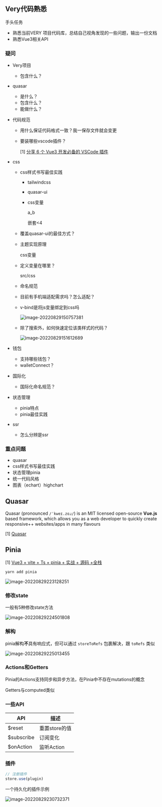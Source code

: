 ## Very代码熟悉

手头任务

- 熟悉当前VERY 项目代码库，总结自己视角发现的一些问题，输出一份文档
- 熟悉Vue3相关API

### 疑问

- Very项目

  - 包含什么？

- quasar

  - 是什么？
  - 包含什么？
  - 能做什么？

- 代码规范

  - 用什么保证代码格式一致？我一保存文件就会变更

  - 要装哪些vscode插件？

    [1] [分享 6 个 Vue3 开发必备的 VSCode 插件](https://segmentfault.com/a/1190000042293785)

- css

  - css样式书写最佳实践

    - tailwindcss

    - quasar-ui

    - css变量

      a_b

      嵌套<4

  - 覆盖quasar-ui的最佳方式？

  - 主题实现原理

    css变量

  - 定义变量在哪里？

    src/css

  - 命名规范

  - 目前有手机端适配需求吗？怎么适配？

  - v-bind是将js变量绑定到css吗

    ![image-20220829150757381](https://cdn.gincool.com/imgimage-20220829150757381.png)

  - 除了搜索外，如何快速定位该类样式的代码？

    ![image-20220829151612689](https://cdn.gincool.com/imgimage-20220829151612689.png)

- 钱包

  - 支持哪些钱包？
  - walletConnect？

- 国际化

  - 国际化命名规范？

- 状态管理

  - pinia特点
  - pinia最佳实践

- ssr

  - 怎么分辨是ssr

### 重点问题

- quasar
- css样式书写最佳实践
- 状态管理pinia
- 统一代码风格
- 图表（echart）highchart

## Quasar

Quasar (pronounced `/ˈkweɪ.zɑɹ/`) is an MIT licensed open-source **Vue.js** based framework, which allows you as a web developer to quickly create responsive++ websites/apps in many flavours

[1] [Quasar](https://quasar.dev/introduction-to-quasar)

## Pinia

[1] [Vue3 + vite + Ts + pinia + 实战 + 源码 +全栈](https://www.bilibili.com/video/BV1dS4y1y7vd?p=58&spm_id_from=pageDriver&vd_source=4065bea3d3139c3fda8b128a6a3a90a7)

```sh
yarn add pinia
```

![image-20220829223128251](https://cdn.gincool.com/img/image-20220829223128251.png)

### 修改state

一般有5种修改state方法

![image-20220829224501808](https://cdn.gincool.com/img/image-20220829224501808.png)

### 解构

pinia解构**不**具有响应式，但可以通过 `storeToRefs` 包裹解决，跟 `toRefs` 类似

![image-20220829225013455](https://cdn.gincool.com/img/image-20220829225013455.png)

### Actions和Getters

Pinia的Actions支持同步和异步方法，在Pinia中不存在mutations的概念

Getters与computed类似

### 一些API

| API        | 描述          |
| ---------- | ------------- |
| $reset     | 重置store的值 |
| $subscribe | 订阅变化      |
| $onAction  | 监听Action    |

### 插件

```ts
// 注册插件
store.use(plugin)
```

一个持久化的插件示例

![image-20220829230732371](https://cdn.gincool.com/img/image-20220829230732371.png)
